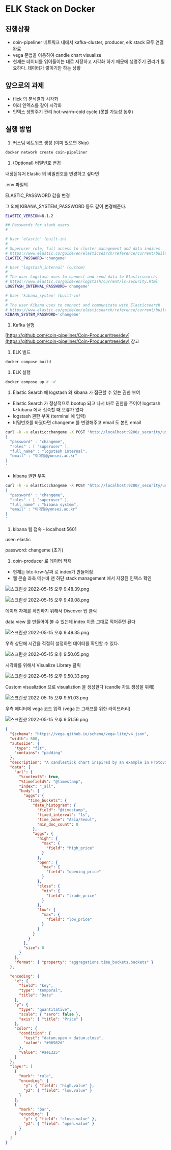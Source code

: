 # ELK Stack on Docker

## 진행상황

- coin-pipeliner 네트워크 내에서 kafka-cluster, producer, elk stack 모두 연결 완료
- vega 문법을 이용하여 candle chart visualize
- 현재는 데이터를 읽어들이는 대로 저장하고 시각화 하기 때문에 생명주기 관리가 필요하다. 데이터가 쌓이기만 하는 상황

## 앞으로의 과제

- flick 의 분석결과 시각화
- 여러 인덱스를 같이 시각화
- 인덱스 생명주기 관리 hot-warm-cold cycle (못할 가능성 농후)

## 실행 방법

1. 커스텀 네트워크 생성 (이미 있으면 Skip)

```bash
docker network create coin-pipeliner
```

1. (Optional) 비밀번호 변경

내장된유저 Elastic 의 비밀번호를 변경하고 싶다면

.env 파일의

ELASTIC_PASSWORD 값을 변경

그 외에 KIBANA_SYSTEM_PASSWORD 등도 같이 변경해준다.

```bash
ELASTIC_VERSION=8.1.2

## Passwords for stack users
#

# User 'elastic' (built-in)
#
# Superuser role, full access to cluster management and data indices.
# https://www.elastic.co/guide/en/elasticsearch/reference/current/built-in-users.html
ELASTIC_PASSWORD='changeme'

# User 'logstash_internal' (custom)
#
# The user Logstash uses to connect and send data to Elasticsearch.
# https://www.elastic.co/guide/en/logstash/current/ls-security.html
LOGSTASH_INTERNAL_PASSWORD='changeme'

# User 'kibana_system' (built-in)
#
# The user Kibana uses to connect and communicate with Elasticsearch.
# https://www.elastic.co/guide/en/elasticsearch/reference/current/built-in-users.html
KIBANA_SYSTEM_PASSWORD='changeme'
```

1. Kafka 실행

[https://github.com/coin-pipeliner/Coin-Producer/tree/dev](https://github.com/coin-pipeliner/Coin-Producer/tree/dev) 참고

1. ELK 빌드

```bash
docker compose build
```

1. ELK 실행

```bash
docker compose up # -d
```

1. Elastic Search 에 logstash 와 kibana 가 접근할 수 있는 권한 부여

- Elastic Search 가 정상적으로 bootup 되고 나서 바로 권한을 주어야 logstash 나 kibana 에서 접속할 때 오류가 없다
- logstash 권한 부여 (terminal 에 입력)
- 비밀번호를 바꿨다면 changeme 를 변경해주고 email 도 본인 email

```bash
curl -k -u elastic:changeme -X POST "http://localhost:9200/_security/user/logstash_internal?pretty" -H 'Content-Type: application/json' -d'
{
  "password" : "changeme",
  "roles" : [ "superuser" ],
  "full_name" : "logstash internal",
  "email" : "이메일@yonsei.ac.kr"
}
'
```

- kibana 권한 부여

```bash
curl -k -u elastic:changeme -X POST "http://localhost:9200/_security/user/kibina_system?pretty" -H 'Content-Type: application/json' -d'
{
  "password" : "changeme",
  "roles" : [ "superuser" ],
  "full_name" : "kibana system",
  "email" : "이메일@yonsei.ac.kr"
}
'
```

1. kibana 웹 접속 - localhost:5601

user: elastic

password: changeme (초기)

1. coin-producer 로 데이터 적재

- 현재는 btc-krw-날짜 로 index가 만들어짐
- 웹 콘솔 좌측 메뉴바 맨 하단 stack management 에서 저장된 인덱스 확인

![스크린샷 2022-05-15 오후 9.48.39.png](https://s3.us-west-2.amazonaws.com/secure.notion-static.com/2fa29466-1187-48f8-9228-93a327ba9f4d/%E1%84%89%E1%85%B3%E1%84%8F%E1%85%B3%E1%84%85%E1%85%B5%E1%86%AB%E1%84%89%E1%85%A3%E1%86%BA_2022-05-15_%E1%84%8B%E1%85%A9%E1%84%92%E1%85%AE_9.48.39.png?X-Amz-Algorithm=AWS4-HMAC-SHA256&X-Amz-Content-Sha256=UNSIGNED-PAYLOAD&X-Amz-Credential=AKIAT73L2G45EIPT3X45%2F20220515%2Fus-west-2%2Fs3%2Faws4_request&X-Amz-Date=20220515T125611Z&X-Amz-Expires=86400&X-Amz-Signature=b32035cfd1030c7f4b43b9f8431d35400161ded92f7e749d3aa0b230d48a9a05&X-Amz-SignedHeaders=host&response-content-disposition=filename%20%3D%22%25E1%2584%2589%25E1%2585%25B3%25E1%2584%258F%25E1%2585%25B3%25E1%2584%2585%25E1%2585%25B5%25E1%2586%25AB%25E1%2584%2589%25E1%2585%25A3%25E1%2586%25BA%25202022-05-15%2520%25E1%2584%258B%25E1%2585%25A9%25E1%2584%2592%25E1%2585%25AE%25209.48.39.png%22&x-id=GetObject)

![스크린샷 2022-05-15 오후 9.49.08.png](https://s3.us-west-2.amazonaws.com/secure.notion-static.com/b5bf6a7a-5c1c-46b5-9763-eac7b8f3a915/%E1%84%89%E1%85%B3%E1%84%8F%E1%85%B3%E1%84%85%E1%85%B5%E1%86%AB%E1%84%89%E1%85%A3%E1%86%BA_2022-05-15_%E1%84%8B%E1%85%A9%E1%84%92%E1%85%AE_9.49.08.png?X-Amz-Algorithm=AWS4-HMAC-SHA256&X-Amz-Content-Sha256=UNSIGNED-PAYLOAD&X-Amz-Credential=AKIAT73L2G45EIPT3X45%2F20220515%2Fus-west-2%2Fs3%2Faws4_request&X-Amz-Date=20220515T125646Z&X-Amz-Expires=86400&X-Amz-Signature=916f5b78af052cd9476f09d19c7b108870976d9b7ec2b0026a2b5f7d3df076a8&X-Amz-SignedHeaders=host&response-content-disposition=filename%20%3D%22%25E1%2584%2589%25E1%2585%25B3%25E1%2584%258F%25E1%2585%25B3%25E1%2584%2585%25E1%2585%25B5%25E1%2586%25AB%25E1%2584%2589%25E1%2585%25A3%25E1%2586%25BA%25202022-05-15%2520%25E1%2584%258B%25E1%2585%25A9%25E1%2584%2592%25E1%2585%25AE%25209.49.08.png%22&x-id=GetObject)

데이터 자체를 확인하기 위해서 Discover 탭 클릭

data view 를 만들어야 볼 수 있는데 index 이름 그대로 적어주면 된다

![스크린샷 2022-05-15 오후 9.49.35.png](https://s3.us-west-2.amazonaws.com/secure.notion-static.com/935a0514-3750-4405-814f-883cb01aca11/%E1%84%89%E1%85%B3%E1%84%8F%E1%85%B3%E1%84%85%E1%85%B5%E1%86%AB%E1%84%89%E1%85%A3%E1%86%BA_2022-05-15_%E1%84%8B%E1%85%A9%E1%84%92%E1%85%AE_9.49.35.png?X-Amz-Algorithm=AWS4-HMAC-SHA256&X-Amz-Content-Sha256=UNSIGNED-PAYLOAD&X-Amz-Credential=AKIAT73L2G45EIPT3X45%2F20220515%2Fus-west-2%2Fs3%2Faws4_request&X-Amz-Date=20220515T125702Z&X-Amz-Expires=86400&X-Amz-Signature=f66cd0d170ac40d3f04a42b96e5a0e6ea25dffff4f768688f1a9ea2f41b0932d&X-Amz-SignedHeaders=host&response-content-disposition=filename%20%3D%22%25E1%2584%2589%25E1%2585%25B3%25E1%2584%258F%25E1%2585%25B3%25E1%2584%2585%25E1%2585%25B5%25E1%2586%25AB%25E1%2584%2589%25E1%2585%25A3%25E1%2586%25BA%25202022-05-15%2520%25E1%2584%258B%25E1%2585%25A9%25E1%2584%2592%25E1%2585%25AE%25209.49.35.png%22&x-id=GetObject)

우측 상단에 시간을 적절히 설정하면 데이터를 확인할 수 있다.

![스크린샷 2022-05-15 오후 9.50.05.png](https://s3.us-west-2.amazonaws.com/secure.notion-static.com/7d5e73ae-66be-40e9-a567-f556a27808c7/%E1%84%89%E1%85%B3%E1%84%8F%E1%85%B3%E1%84%85%E1%85%B5%E1%86%AB%E1%84%89%E1%85%A3%E1%86%BA_2022-05-15_%E1%84%8B%E1%85%A9%E1%84%92%E1%85%AE_9.50.05.png?X-Amz-Algorithm=AWS4-HMAC-SHA256&X-Amz-Content-Sha256=UNSIGNED-PAYLOAD&X-Amz-Credential=AKIAT73L2G45EIPT3X45%2F20220515%2Fus-west-2%2Fs3%2Faws4_request&X-Amz-Date=20220515T125737Z&X-Amz-Expires=86400&X-Amz-Signature=18d0dba93858010cf911994e4933779f8238a6adee74fbf715f2c05351b307cf&X-Amz-SignedHeaders=host&response-content-disposition=filename%20%3D%22%25E1%2584%2589%25E1%2585%25B3%25E1%2584%258F%25E1%2585%25B3%25E1%2584%2585%25E1%2585%25B5%25E1%2586%25AB%25E1%2584%2589%25E1%2585%25A3%25E1%2586%25BA%25202022-05-15%2520%25E1%2584%258B%25E1%2585%25A9%25E1%2584%2592%25E1%2585%25AE%25209.50.05.png%22&x-id=GetObject)

시각화를 위해서 Visualize Library 클릭

![스크린샷 2022-05-15 오후 9.50.33.png](https://s3.us-west-2.amazonaws.com/secure.notion-static.com/330ecb57-a954-4998-9b0d-2a9256a1e366/%E1%84%89%E1%85%B3%E1%84%8F%E1%85%B3%E1%84%85%E1%85%B5%E1%86%AB%E1%84%89%E1%85%A3%E1%86%BA_2022-05-15_%E1%84%8B%E1%85%A9%E1%84%92%E1%85%AE_9.50.33.png?X-Amz-Algorithm=AWS4-HMAC-SHA256&X-Amz-Content-Sha256=UNSIGNED-PAYLOAD&X-Amz-Credential=AKIAT73L2G45EIPT3X45%2F20220515%2Fus-west-2%2Fs3%2Faws4_request&X-Amz-Date=20220515T125752Z&X-Amz-Expires=86400&X-Amz-Signature=8ed47a98df432c88243e7463b77e413d7fa766fc60dd97e07856d2f02eab2c75&X-Amz-SignedHeaders=host&response-content-disposition=filename%20%3D%22%25E1%2584%2589%25E1%2585%25B3%25E1%2584%258F%25E1%2585%25B3%25E1%2584%2585%25E1%2585%25B5%25E1%2586%25AB%25E1%2584%2589%25E1%2585%25A3%25E1%2586%25BA%25202022-05-15%2520%25E1%2584%258B%25E1%2585%25A9%25E1%2584%2592%25E1%2585%25AE%25209.50.33.png%22&x-id=GetObject)

Custom visualiztion 으로 visualiztion 을 생성한다 (candle 차트 생성을 위해)

![스크린샷 2022-05-15 오후 9.51.03.png](https://s3.us-west-2.amazonaws.com/secure.notion-static.com/05b57bf2-be4e-496f-ae2f-d18db86e7b17/%E1%84%89%E1%85%B3%E1%84%8F%E1%85%B3%E1%84%85%E1%85%B5%E1%86%AB%E1%84%89%E1%85%A3%E1%86%BA_2022-05-15_%E1%84%8B%E1%85%A9%E1%84%92%E1%85%AE_9.51.03.png?X-Amz-Algorithm=AWS4-HMAC-SHA256&X-Amz-Content-Sha256=UNSIGNED-PAYLOAD&X-Amz-Credential=AKIAT73L2G45EIPT3X45%2F20220515%2Fus-west-2%2Fs3%2Faws4_request&X-Amz-Date=20220515T125807Z&X-Amz-Expires=86400&X-Amz-Signature=2e046f4deaa914774caa432b939bbf909aacc335e291b4d9b3ad89596d133128&X-Amz-SignedHeaders=host&response-content-disposition=filename%20%3D%22%25E1%2584%2589%25E1%2585%25B3%25E1%2584%258F%25E1%2585%25B3%25E1%2584%2585%25E1%2585%25B5%25E1%2586%25AB%25E1%2584%2589%25E1%2585%25A3%25E1%2586%25BA%25202022-05-15%2520%25E1%2584%258B%25E1%2585%25A9%25E1%2584%2592%25E1%2585%25AE%25209.51.03.png%22&x-id=GetObject)

우측 에디터에 vega 코드 입력 (vega 는 그래프를 위한 라이브러리)

![스크린샷 2022-05-15 오후 9.51.56.png](https://s3.us-west-2.amazonaws.com/secure.notion-static.com/f7345b7d-a67c-4aba-89a6-cb21ba4774f2/%E1%84%89%E1%85%B3%E1%84%8F%E1%85%B3%E1%84%85%E1%85%B5%E1%86%AB%E1%84%89%E1%85%A3%E1%86%BA_2022-05-15_%E1%84%8B%E1%85%A9%E1%84%92%E1%85%AE_9.51.56.png?X-Amz-Algorithm=AWS4-HMAC-SHA256&X-Amz-Content-Sha256=UNSIGNED-PAYLOAD&X-Amz-Credential=AKIAT73L2G45EIPT3X45%2F20220515%2Fus-west-2%2Fs3%2Faws4_request&X-Amz-Date=20220515T125820Z&X-Amz-Expires=86400&X-Amz-Signature=acd06b2ce19a1509ef8bff733eb54445840283ad9b86d423b69d6d011678779c&X-Amz-SignedHeaders=host&response-content-disposition=filename%20%3D%22%25E1%2584%2589%25E1%2585%25B3%25E1%2584%258F%25E1%2585%25B3%25E1%2584%2585%25E1%2585%25B5%25E1%2586%25AB%25E1%2584%2589%25E1%2585%25A3%25E1%2586%25BA%25202022-05-15%2520%25E1%2584%258B%25E1%2585%25A9%25E1%2584%2592%25E1%2585%25AE%25209.51.56.png%22&x-id=GetObject)

```json
{
  "$schema": "https://vega.github.io/schema/vega-lite/v4.json",
  "width": 800,
  "autosize": {
    "type": "fit",
    "contains": "padding"
  },
  "description": "A candlestick chart inspired by an example in Protovis (http://mbostock.github.io/protovis/ex/candlestick.html)",
  "data": {
    "url": {
      "%context%": true,
      "%timefield%": "@timestamp",
      "index": "_all",
      "body": {
        "aggs": {
          "time_buckets": {
            "date_histogram": {
              "field": "@timestamp",
              "fixed_interval": "1s",
              "time_zone": "Asia/Seoul",
              "min_doc_count": 0
            },
            "aggs": {
              "high": {
                "max": {
                  "field": "high_price"
                }
              },
              "open": {
                "max": {
                  "field": "opening_price"
                }
              },
              "close": {
                "min": {
                  "field": "trade_price"
                }
              },
              "low": {
                "max": {
                  "field": "low_price"
                }
              }
            }
          }
        },
        "size": 0
      }
    },
    "format": { "property": "aggregations.time_buckets.buckets" }
  },

  "encoding": {
    "x": {
      "field": "key",
      "type": "temporal",
      "title": "Date"
    },
    "y": {
      "type": "quantitative",
      "scale": { "zero": false },
      "axis": { "title": "Price" }
    },
    "color": {
      "condition": {
        "test": "datum.open < datum.close",
        "value": "#06982d"
      },
      "value": "#ae1325"
    }
  },
  "layer": [
    {
      "mark": "rule",
      "encoding": {
        "y": { "field": "high.value" },
        "y2": { "field": "low.value" }
      }
    },
    {
      "mark": "bar",
      "encoding": {
        "y": { "field": "close.value" },
        "y2": { "field": "open.value" }
      }
    }
  ]
}
```
